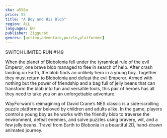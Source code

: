 ```yaml
---
sku: a558a
price: 55
title: "A Boy and His Blob"
region: ALL
languages: EN
publisher: Ziggurat
genres: [action,adventure,puzzle,platformer]
---
```

 SWITCH LIMITED RUN #149

When the planet of Blobolonia fell under the tyrannical rule of the evil Emperor, one brave blob managed to flee in search of help. After crash landing on Earth, the blob finds an unlikely hero in a young boy. Together they must return to Blobolonia and defeat the evil Emperor. Armed with nothing but the power of friendship and a bag full of jelly beans that can transform the blob into fun and versatile tools, this pair of heroes has all they need to take you on an unforgettable adventure.

WayForward’s reimagining of David Crane’s NES classic is a side-scrolling puzzle platformer beloved by children and adults alike. In the game, players control a young boy as he works with the friendly blob to traverse the environment, defeat enemies, and solve puzzles using bravery, wit, and a few jelly beans. Travel from Earth to Blobonia in a beautiful 2D, hand-drawn animated journey.